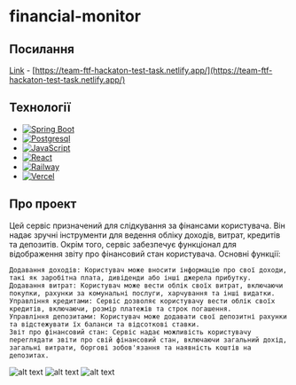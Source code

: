 # financial-monitor

## Посилання

[Link](https://team-ftf-hackaton-test-task.netlify.app/) - [https://team-ftf-hackaton-test-task.netlify.app/](https://team-ftf-hackaton-test-task.netlify.app/)

## Технології


* [![Spring Boot][Spring-boot.io]][SpringBoot-url]
* [![Postgresql][Postgresql.org]][Postgresql-url]
* [![JavaScript][JavaScript.io]][JavaScript-url]
* [![React][React.org]][React-url]
* [![Railway][Railway.io]][Railway-url]
* [![Vercel][Vercel.io]][Vercel-url]

## Про проект

Цей сервіс призначений для слідкування за фінансами користувача. Він надає зручні інструменти для ведення обліку доходів, витрат, кредитів та депозитів. Окрім того, сервіс забезпечує функціонал для відображення звіту про фінансовий стан користувача.
Основні функції:

    Додавання доходів: Користувач може вносити інформацію про свої доходи, такі як заробітна плата, дивіденди або інші джерела прибутку.
    Додавання витрат: Користувач може вести облік своїх витрат, включаючи покупки, рахунки за комунальні послуги, харчування та інші видатки.
    Управління кредитами: Сервіс дозволяє користувачу вести облік своїх кредитів, включаючи, розмір платежів та строк погашення.
    Управління депозитами: Користувач може додавати свої депозитні рахунки та відстежувати їх баланси та відсоткові ставки.
    Звіт про фінансовий стан: Сервіс надає можливість користувачу переглядати звіти про свій фінансовий стан, включаючи загальний дохід, загальні витрати, боргові зобов'язання та наявність коштів на депозитах.

![alt text](https://i.imgur.com/EwAgSoa.png)
![alt text](https://i.imgur.com/VdQSbjt.png)
![alt text](https://i.imgur.com/JtQc43l.png)


[Spring-boot.io]: https://img.shields.io/badge/Spring%20Boot-6DB33F?style=for-the-badge&logo=springboot&logoColor=white 
[SpringBoot-url]: https://spring.io/projects/spring-boot
[Postgresql.org]: https://img.shields.io/badge/Postgresql-4169E1?style=for-the-badge&logo=postgresql&logoColor=white 
[Postgresql-url]: https://postgresql.org
[React.org]: https://img.shields.io/badge/React-61DAFB?style=for-the-badge&logo=react&logoColor=black
[React-url]: https://reactjs.org
[Railway.io]: https://img.shields.io/badge/Railway-FF0000?style=for-the-badge&logo=railway&logoColor=white
[Railway-url]: https://railway.app
[JavaScript.io]: https://img.shields.io/badge/JavaScript-F7DF1E?style=for-the-badge&logo=javascript&logoColor=black
[JavaScript-url]: https://www.javascript.com
[Vercel.io]: https://img.shields.io/badge/Vercel-000000?style=for-the-badge&logo=vercel&logoColor=white
[Vercel-url]: https://vercel.com

